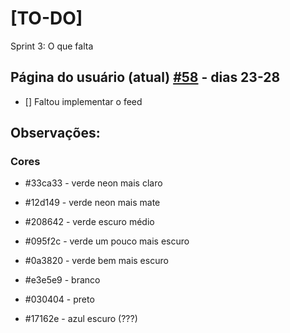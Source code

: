 # [TO-DO]
Sprint 3: O que falta

## Página do usuário (atual) [#58](https://github.com/ES2-UFPI/Plague.me/issues/58) - dias 23-28
- [] Faltou implementar o feed

## Observações:
### Cores
- #33ca33 - verde neon mais claro
- #12d149 - verde neon mais mate
- #208642 - verde escuro médio
- #095f2c - verde um pouco mais escuro
- #0a3820 - verde bem mais escuro

- #e3e5e9 - branco
- #030404 - preto
- #17162e - azul escuro (???)